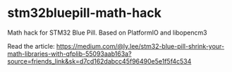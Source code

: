 # stm32bluepill-math-hack
Math hack for STM32 Blue Pill. Based on PlatformIO and libopencm3

Read the article: https://medium.com/@ly.lee/stm32-blue-pill-shrink-your-math-libraries-with-qfplib-55093aab163a?source=friends_link&sk=d7cd162dabcc45f96490e5e1f5f4c534
